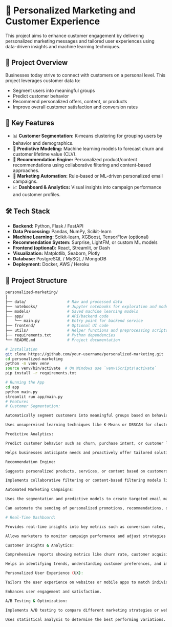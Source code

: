 # 🎯 Personalized Marketing and Customer Experience

This project aims to enhance customer engagement by delivering personalized marketing messages and tailored user experiences using data-driven insights and machine learning techniques.

## 📌 Project Overview

Businesses today strive to connect with customers on a personal level. This project leverages customer data to:
- Segment users into meaningful groups
- Predict customer behavior
- Recommend personalized offers, content, or products
- Improve overall customer satisfaction and conversion rates

## 🚀 Key Features

- 📊 **Customer Segmentation:** K-means clustering for grouping users by behavior and demographics.
- 🧠 **Predictive Modeling:** Machine learning models to forecast churn and customer lifetime value (CLV).
- 🎁 **Recommendation Engine:** Personalized product/content recommendations using collaborative filtering and content-based approaches.
- 📩 **Marketing Automation:** Rule-based or ML-driven personalized email campaigns.
- 📈 **Dashboard & Analytics:** Visual insights into campaign performance and customer profiles.

## 🛠️ Tech Stack

- **Backend:** Python, Flask / FastAPI
- **Data Processing:** Pandas, NumPy, Scikit-learn
- **Machine Learning:** Scikit-learn, XGBoost, TensorFlow (optional)
- **Recommendation System:** Surprise, LightFM, or custom ML models
- **Frontend (optional):** React, Streamlit, or Dash
- **Visualization:** Matplotlib, Seaborn, Plotly
- **Database:** PostgreSQL / MySQL / MongoDB
- **Deployment:** Docker, AWS / Heroku

## 📂 Project Structure

```bash
personalized-marketing/
│
├── data/                  # Raw and processed data
├── notebooks/             # Jupyter notebooks for exploration and modeling
├── models/                # Saved machine learning models
├── app/                   # API/backend code
│   └── main.py            # Entry point for backend service
├── frontend/              # Optional UI code
├── utils/                 # Helper functions and preprocessing scripts
├── requirements.txt       # Python dependencies
└── README.md              # Project documentation

# Installation
git clone https://github.com/your-username/personalized-marketing.git
cd personalized-marketing
python -m venv venv
source venv/bin/activate  # On Windows use `venv\Scripts\activate`
pip install -r requirements.txt

# Running the App
cd app
python main.py
streamlit run app/main.py
# Features
# Customer Segmentation:

Automatically segment customers into meaningful groups based on behavior and demographics (e.g., age, location, purchasing behavior).

Uses unsupervised learning techniques like K-Means or DBSCAN for clustering.

Predictive Analytics:

Predict customer behavior such as churn, purchase intent, or customer lifetime value (CLV) using machine learning models (e.g., Logistic Regression, XGBoost, Random Forest).

Helps businesses anticipate needs and proactively offer tailored solutions.

Recommendation Engine:

Suggests personalized products, services, or content based on customers’ previous interactions, preferences, and behaviors.

Implements collaborative filtering or content-based filtering models like Matrix Factorization or K-Nearest Neighbors (KNN).

Automated Marketing Campaigns:

Uses the segmentation and predictive models to create targeted email marketing campaigns that are customized to each segment.

Can automate the sending of personalized promotions, recommendations, or content.

# Real-Time Dashboard:

Provides real-time insights into key metrics such as conversion rates, click-through rates (CTR), and customer satisfaction.

Allows marketers to monitor campaign performance and adjust strategies dynamically.

Customer Insights & Analytics:

Comprehensive reports showing metrics like churn rate, customer acquisition cost (CAC), and lifetime value (LTV).

Helps in identifying trends, understanding customer preferences, and improving decision-making.

Personalized User Experience (UX):

Tailors the user experience on websites or mobile apps to match individual customer preferences (e.g., customized product recommendations, offers).

Enhances user engagement and satisfaction.

A/B Testing & Optimization:

Implements A/B testing to compare different marketing strategies or website layouts.

Uses statistical analysis to determine the best performing variations.
